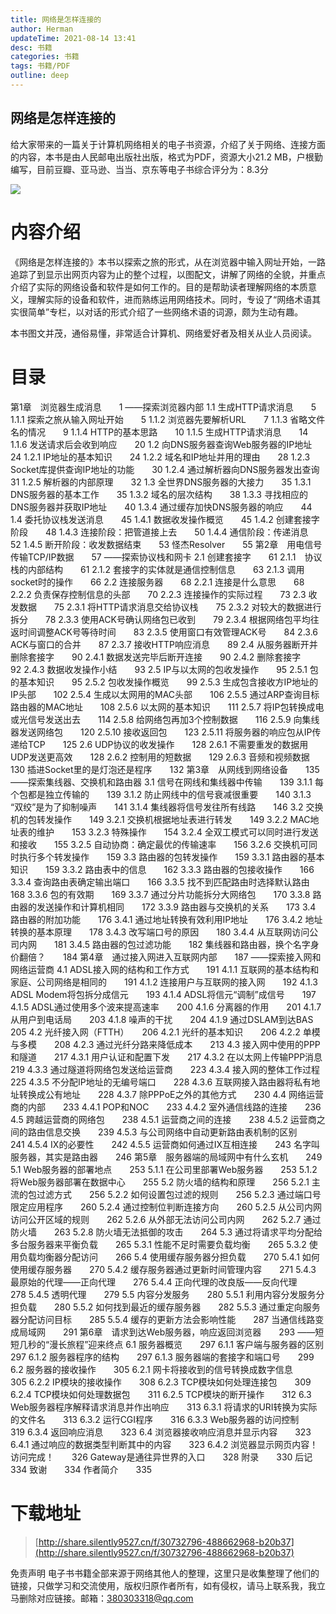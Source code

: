 ```yaml
---
title: 网络是怎样连接的
author: Herman
updateTime: 2021-08-14 13:41
desc: 书籍
categories: 书籍
tags: 书籍/PDF
outline: deep
---
```


## 网络是怎样连接的

给大家带来的一篇关于计算机网络相关的电子书资源，介绍了关于网络、连接方面的内容，本书是由人民邮电出版社出版，格式为PDF，资源大小21.2 MB，户根勤编写，目前豆瓣、亚马逊、当当、京东等电子书综合评分为：8.3分

![](https://cdn.jsdelivr.net/gh/silently9527/images/008i3skNgy1gu3v8de313j607809fmx702.jpg)

# 内容介绍
《网络是怎样连接的》本书以探索之旅的形式，从在浏览器中输入网址开始，一路追踪了到显示出网页内容为止的整个过程，以图配文，讲解了网络的全貌，并重点介绍了实际的网络设备和软件是如何工作的。目的是帮助读者理解网络的本质意义，理解实际的设备和软件，进而熟练运用网络技术。同时，专设了“网络术语其实很简单”专栏，以对话的形式介绍了一些网络术语的词源，颇为生动有趣。

本书图文并茂，通俗易懂，非常适合计算机、网络爱好者及相关从业人员阅读。

# 目录

第1章　浏览器生成消息　　1
——探索浏览器内部
1.1 生成HTTP请求消息　　5
1.1.1 探索之旅从输入网址开始　　5
1.1.2 浏览器先要解析URL　　7
1.1.3 省略文件名的情况　　9
1.1.4 HTTP的基本思路　　10
1.1.5 生成HTTP请求消息　　14
1.1.6 发送请求后会收到响应　　20
1.2 向DNS服务器查询Web服务器的IP地址　　24
1.2.1 IP地址的基本知识　　24
1.2.2 域名和IP地址并用的理由　　28
1.2.3 Socket库提供查询IP地址的功能　　30
1.2.4 通过解析器向DNS服务器发出查询　　31
1.2.5 解析器的内部原理　　32
1.3 全世界DNS服务器的大接力　　35
1.3.1 DNS服务器的基本工作　　35
1.3.2 域名的层次结构　　38
1.3.3 寻找相应的DNS服务器并获取IP地址　　40
1.3.4 通过缓存加快DNS服务器的响应　　44
1.4 委托协议栈发送消息　　45
1.4.1 数据收发操作概览　　45
1.4.2 创建套接字阶段　　48
1.4.3 连接阶段：把管道接上去　　50
1.4.4 通信阶段：传递消息　　52
1.4.5 断开阶段：收发数据结束　　53
怪杰Resolver　　55
第2章　用电信号传输TCP/IP数据　　57
——探索协议栈和网卡
2.1 创建套接字　　61
2.1.1　协议栈的内部结构　　61
2.1.2 套接字的实体就是通信控制信息　　63
2.1.3 调用socket时的操作　　66
2.2 连接服务器　　68
2.2.1 连接是什么意思　　68
2.2.2 负责保存控制信息的头部　　70
2.2.3 连接操作的实际过程　　73
2.3 收发数据　　75
2.3.1 将HTTP请求消息交给协议栈　　75
2.3.2 对较大的数据进行拆分　　78
2.3.3 使用ACK号确认网络包已收到　　79
2.3.4 根据网络包平均往返时间调整ACK号等待时间　　83
2.3.5 使用窗口有效管理ACK号　　84
2.3.6 ACK与窗口的合并　　87
2.3.7 接收HTTP响应消息　　89
2.4 从服务器断开并删除套接字　　90
2.4.1 数据发送完毕后断开连接　　90
2.4.2 删除套接字　　92
2.4.3 数据收发操作小结　　93
2.5 IP与以太网的包收发操作　　95
2.5.1 包的基本知识　　95
2.5.2 包收发操作概览　　99
2.5.3 生成包含接收方IP地址的IP头部　　102
2.5.4 生成以太网用的MAC头部　　106
2.5.5 通过ARP查询目标路由器的MAC地址　　108
2.5.6 以太网的基本知识　　111
2.5.7 将IP包转换成电或光信号发送出去　　114
2.5.8 给网络包再加3个控制数据　　116
2.5.9 向集线器发送网络包　　120
2.5.10 接收返回包　　123
2.5.11 将服务器的响应包从IP传递给TCP　　125
2.6 UDP协议的收发操作　　128
2.6.1 不需要重发的数据用UDP发送更高效　　128
2.6.2 控制用的短数据　　129
2.6.3 音频和视频数据　　130
插进Socket里的是灯泡还是程序　　132
第3章　从网线到网络设备　　135
——探索集线器、交换机和路由器
3.1 信号在网线和集线器中传输　　139
3.1.1 每个包都是独立传输的　　139
3.1.2 防止网线中的信号衰减很重要　　140
3.1.3 “双绞”是为了抑制噪声　　141
3.1.4 集线器将信号发往所有线路　　146
3.2 交换机的包转发操作　　149
3.2.1 交换机根据地址表进行转发　　149
3.2.2 MAC地址表的维护　　153
3.2.3 特殊操作　　154
3.2.4 全双工模式可以同时进行发送和接收　　155
3.2.5 自动协商：确定最优的传输速率　　156
3.2.6 交换机可同时执行多个转发操作　　159
3.3 路由器的包转发操作　　159
3.3.1 路由器的基本知识　　159
3.3.2 路由表中的信息　　162
3.3.3 路由器的包接收操作　　166
3.3.4 查询路由表确定输出端口　　166
3.3.5 找不到匹配路由时选择默认路由　　168
3.3.6 包的有效期　　169
3.3.7 通过分片功能拆分大网络包　　170
3.3.8 路由器的发送操作和计算机相同　　172
3.3.9 路由器与交换机的关系　　173
3.4 路由器的附加功能　　176
3.4.1 通过地址转换有效利用IP地址　　176
3.4.2 地址转换的基本原理　　178
3.4.3 改写端口号的原因　　180
3.4.4 从互联网访问公司内网　　181
3.4.5 路由器的包过滤功能　　182
集线器和路由器，换个名字身价翻倍？　　184
第4章　通过接入网进入互联网内部　　187
——探索接入网和网络运营商
4.1 ADSL接入网的结构和工作方式　　191
4.1.1 互联网的基本结构和家庭、公司网络是相同的　　191
4.1.2 连接用户与互联网的接入网　　192
4.1.3 ADSL Modem将包拆分成信元　　193
4.1.4 ADSL将信元“调制”成信号　　197
4.1.5 ADSL通过使用多个波来提高速率　　200
4.1.6 分离器的作用　　201
4.1.7 从用户到电话局　　203
4.1.8 噪声的干扰　　204
4.1.9 通过DSLAM到达BAS　　205
4.2 光纤接入网（FTTH）　　206
4.2.1 光纤的基本知识　　206
4.2.2 单模与多模　　208
4.2.3 通过光纤分路来降低成本　　213
4.3 接入网中使用的PPP和隧道　　217
4.3.1 用户认证和配置下发　　217
4.3.2 在以太网上传输PPP消息　　219
4.3.3 通过隧道将网络包发送给运营商　　223
4.3.4 接入网的整体工作过程　　225
4.3.5 不分配IP地址的无编号端口　　228
4.3.6 互联网接入路由器将私有地址转换成公有地址　　228
4.3.7 除PPPoE之外的其他方式　　230
4.4 网络运营商的内部　　233
4.4.1 POP和NOC　　233
4.4.2 室外通信线路的连接　　236
4.5 跨越运营商的网络包　　238
4.5.1 运营商之间的连接　　238
4.5.2 运营商之间的路由信息交换　　239
4.5.3 与公司网络中自动更新路由表机制的区别　　241
4.5.4 IX的必要性　　242
4.5.5 运营商如何通过IX互相连接　　243
名字叫服务器，其实是路由器　　246
第5章　服务器端的局域网中有什么玄机　　249
5.1 Web服务器的部署地点　　253
5.1.1 在公司里部署Web服务器　　253
5.1.2 将Web服务器部署在数据中心　　255
5.2 防火墙的结构和原理　　256
5.2.1 主流的包过滤方式　　256
5.2.2 如何设置包过滤的规则　　256
5.2.3 通过端口号限定应用程序　　260
5.2.4 通过控制位判断连接方向　　260
5.2.5 从公司内网访问公开区域的规则　　262
5.2.6 从外部无法访问公司内网　　262
5.2.7 通过防火墙　　263
5.2.8 防火墙无法抵御的攻击　　264
5.3 通过将请求平均分配给多台服务器来平衡负载　　265
5.3.1 性能不足时需要负载均衡　　265
5.3.2 使用负载均衡器分配访问　　266
5.4 使用缓存服务器分担负载　　270
5.4.1 如何使用缓存服务器　　270
5.4.2 缓存服务器通过更新时间管理内容　　271
5.4.3 最原始的代理——正向代理　　276
5.4.4 正向代理的改良版——反向代理　　278
5.4.5 透明代理　　279
5.5 内容分发服务　　280
5.5.1 利用内容分发服务分担负载　　280
5.5.2 如何找到最近的缓存服务器　　282
5.5.3 通过重定向服务器分配访问目标　　285
5.5.4 缓存的更新方法会影响性能　　287
当通信线路变成局域网　　291
第6章　请求到达Web服务器，响应返回浏览器　　293
——短短几秒的“漫长旅程”迎来终点
6.1 服务器概览　　297
6.1.1 客户端与服务器的区别　　297
6.1.2 服务器程序的结构　　297
6.1.3 服务器端的套接字和端口号　　299
6.2 服务器的接收操作　　305
6.2.1 网卡将接收到的信号转换成数字信息　　305
6.2.2 IP模块的接收操作　　308
6.2.3 TCP模块如何处理连接包　　309
6.2.4 TCP模块如何处理数据包　　311
6.2.5 TCP模块的断开操作　　312
6.3 Web服务器程序解释请求消息并作出响应　　313
6.3.1 将请求的URI转换为实际的文件名　　313
6.3.2 运行CGI程序　　316
6.3.3 Web服务器的访问控制　　319
6.3.4 返回响应消息　　323
6.4 浏览器接收响应消息并显示内容　　323
6.4.1 通过响应的数据类型判断其中的内容　　323
6.4.2 浏览器显示网页内容！访问完成！　　326
Gateway是通往异世界的入口　　328
附录　　330
后记　　334
致谢　　334
作者简介　　335


# 下载地址
> [http://share.silently9527.cn/f/30732796-488662968-b20b37](http://share.silently9527.cn/f/30732796-488662968-b20b37)

免责声明
电子书书籍全部来源于网络其他人的整理，这里只是收集整理了他们的链接，只做学习和交流使用，版权归原作者所有，如有侵权，请马上联系我，我立马删除对应链接。邮箱：380303318@qq.com
